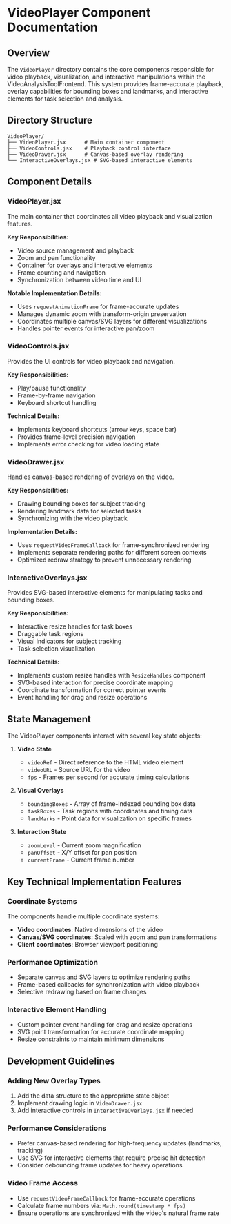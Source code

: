 # VideoPlayer Component Documentation

## Overview

The `VideoPlayer` directory contains the core components responsible for video playback, visualization, and interactive manipulations within the VideoAnalysisToolFrontend. This system provides frame-accurate playback, overlay capabilities for bounding boxes and landmarks, and interactive elements for task selection and analysis.

## Directory Structure

```
VideoPlayer/
├── VideoPlayer.jsx      # Main container component
├── VideoControls.jsx    # Playback control interface
├── VideoDrawer.jsx      # Canvas-based overlay rendering
└── InteractiveOverlays.jsx # SVG-based interactive elements
```

## Component Details

### VideoPlayer.jsx

The main container that coordinates all video playback and visualization features.

**Key Responsibilities:**
- Video source management and playback
- Zoom and pan functionality
- Container for overlays and interactive elements
- Frame counting and navigation
- Synchronization between video time and UI

**Notable Implementation Details:**
- Uses `requestAnimationFrame` for frame-accurate updates
- Manages dynamic zoom with transform-origin preservation
- Coordinates multiple canvas/SVG layers for different visualizations
- Handles pointer events for interactive pan/zoom

### VideoControls.jsx

Provides the UI controls for video playback and navigation.

**Key Responsibilities:**
- Play/pause functionality
- Frame-by-frame navigation
- Keyboard shortcut handling

**Technical Details:**
- Implements keyboard shortcuts (arrow keys, space bar)
- Provides frame-level precision navigation
- Implements error checking for video loading state

### VideoDrawer.jsx

Handles canvas-based rendering of overlays on the video.

**Key Responsibilities:**
- Drawing bounding boxes for subject tracking
- Rendering landmark data for selected tasks
- Synchronizing with the video playback

**Implementation Details:**
- Uses `requestVideoFrameCallback` for frame-synchronized rendering
- Implements separate rendering paths for different screen contexts
- Optimized redraw strategy to prevent unnecessary rendering

### InteractiveOverlays.jsx

Provides SVG-based interactive elements for manipulating tasks and bounding boxes.

**Key Responsibilities:**
- Interactive resize handles for task boxes
- Draggable task regions
- Visual indicators for subject tracking
- Task selection visualization

**Technical Details:**
- Implements custom resize handles with `ResizeHandles` component
- SVG-based interaction for precise coordinate mapping
- Coordinate transformation for correct pointer events
- Event handling for drag and resize operations

## State Management

The VideoPlayer components interact with several key state objects:

1. **Video State**
    - `videoRef` - Direct reference to the HTML video element
    - `videoURL` - Source URL for the video
    - `fps` - Frames per second for accurate timing calculations

2. **Visual Overlays**
    - `boundingBoxes` - Array of frame-indexed bounding box data
    - `taskBoxes` - Task regions with coordinates and timing data
    - `landMarks` - Point data for visualization on specific frames

3. **Interaction State**
    - `zoomLevel` - Current zoom magnification
    - `panOffset` - X/Y offset for pan position
    - `currentFrame` - Current frame number

## Key Technical Implementation Features

### Coordinate Systems

The components handle multiple coordinate systems:
- **Video coordinates**: Native dimensions of the video
- **Canvas/SVG coordinates**: Scaled with zoom and pan transformations
- **Client coordinates**: Browser viewport positioning

### Performance Optimization

- Separate canvas and SVG layers to optimize rendering paths
- Frame-based callbacks for synchronization with video playback
- Selective redrawing based on frame changes

### Interactive Element Handling

- Custom pointer event handling for drag and resize operations
- SVG point transformation for accurate coordinate mapping
- Resize constraints to maintain minimum dimensions

## Development Guidelines

### Adding New Overlay Types

1. Add the data structure to the appropriate state object
2. Implement drawing logic in `VideoDrawer.jsx`
3. Add interactive controls in `InteractiveOverlays.jsx` if needed

### Performance Considerations

- Prefer canvas-based rendering for high-frequency updates (landmarks, tracking)
- Use SVG for interactive elements that require precise hit detection
- Consider debouncing frame updates for heavy operations

### Video Frame Access

- Use `requestVideoFrameCallback` for frame-accurate operations
- Calculate frame numbers via: `Math.round(timestamp * fps)`
- Ensure operations are synchronized with the video's natural frame rate